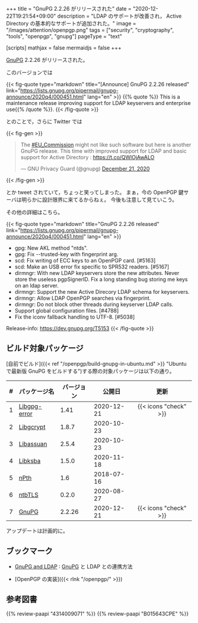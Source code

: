 +++
title = "GnuPG 2.2.26 がリリースされた"
date =  "2020-12-22T19:21:54+09:00"
description = "LDAP のサポートが改善され， Active Directory の基本的なサポートが追加された。"
image = "/images/attention/openpgp.png"
tags = ["security", "cryptography", "tools", "openpgp", "gnupg"]
pageType = "text"

[scripts]
  mathjax = false
  mermaidjs = false
+++

[GnuPG] 2.2.26 がリリースされた。

このバージョンでは

{{< fig-quote type="markdown" title="[Announce] GnuPG 2.2.26 released" link="https://lists.gnupg.org/pipermail/gnupg-announce/2020q4/000451.html" lang="en" >}}
{{% quote %}} This is a maintenance release improving support for LDAP keyservers and enterprise use{{% /quote %}}.
{{< /fig-quote >}}

とのことで，さらに Twitter では

{{< fig-gen >}}
<blockquote class="twitter-tweet"><p lang="en" dir="ltr">The <a href="https://twitter.com/hashtag/EU_Commission?src=hash&amp;ref_src=twsrc%5Etfw">#EU_Commission</a> might not like such software but here is another GnuPG release. This time with improved support for LDAP and basic support for Active Directory : <a href="https://t.co/QWlOjAwALO">https://t.co/QWlOjAwALO</a></p>&mdash; GNU Privacy Guard (@gnupg) <a href="https://twitter.com/gnupg/status/1341089812988768259?ref_src=twsrc%5Etfw">December 21, 2020</a></blockquote>
{{< /fig-gen >}}

とか tweet されていて，ちょっと笑ってしまった。
まぁ，今の OpenPGP 鍵サーバは明らかに設計限界に来てるからねぇ。
今後も注意して見ていこう。

その他の詳細はこちら。

{{< fig-quote type="markdown" title="GnuPG 2.2.26 released" link="https://lists.gnupg.org/pipermail/gnupg-announce/2020q4/000451.html" lang="en" >}}
* gpg: New AKL method "ntds".
* gpg: Fix --trusted-key with fingerprint arg.
* scd: Fix writing of ECC keys to an OpenPGP card.  [#5163]
* scd: Make an USB error fix specific to SPR532 readers.  [#5167]
* dirmngr: With new LDAP keyservers store the new attributes.  Never store the useless pgpSignerID.  Fix a long standing bug storing me keys on an ldap server.
* dirmngr: Support the new Active Direcory LDAP schema for keyservers.
* dirmngr: Allow LDAP OpenPGP searches via fingerprint.
* dirmngr: Do not block other threads during keyserver LDAP calls.
* Support global configuration files.  [#4788]
* Fix the iconv fallback handling to UTF-8.  [#5038]

Release-info: https://dev.gnupg.org/T5153
{{< /fig-quote >}}

## ビルド対象パッケージ

[自前でビルド]({{< ref "/openpgp/build-gnupg-in-ubuntu.md" >}} "Ubuntu で最新版 GnuPG をビルドする")する際の対象パッケージは以下の通り。

|   # | パッケージ名                                             | バージョン | 公開日     |         更新          |
| ---:| -------------------------------------------------------- | ---------- | ---------- |:---------------------:|
|   1 | [Libgpg-error](https://gnupg.org/software/libgpg-error/) | 1.41       | 2020-12-21 | {{< icons "check" >}} |
|   2 | [Libgcrypt](https://gnupg.org/software/libgcrypt/)       | 1.8.7      | 2020-10-23 |                       |
|   3 | [Libassuan](https://gnupg.org/software/libassuan/)       | 2.5.4      | 2020-10-23 |                       |
|   4 | [Libksba](https://gnupg.org/software/libksba/)           | 1.5.0      | 2020-11-18 |                       |
|   5 | [nPth](https://gnupg.org/software/npth/)                 | 1.6        | 2018-07-16 |                       |
|   6 | [ntbTLS](https://gnupg.org/software/ntbtls/)             | 0.2.0      | 2020-08-27 |                       |
|   7 | [GnuPG](https://gnupg.org/software/)                     | 2.2.26     | 2020-12-21 | {{< icons "check" >}} |


アップデートは計画的に。

## ブックマーク

- [GnuPG and LDAP](https://gnupg.org/blog/20201018-gnupg-and-ldap.html) : [GnuPG] と LDAP との連携方法

- [OpenPGP の実装]({{< rlnk "/openpgp/" >}})

[GnuPG]: https://gnupg.org/ "The GNU Privacy Guard"
[OpenPGP]: http://openpgp.org/

## 参考図書

{{% review-paapi "4314009071" %}} <!-- 暗号化 プライバシーを救った反乱者たち -->
{{% review-paapi "B015643CPE" %}} <!-- 暗号技術入門 第3版 -->
